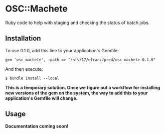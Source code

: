 # OSC::Machete

Ruby code to help with staging and checking the status of batch jobs.


## Installation

To use 0.1.0, add this line to your application's Gemfile:

    gem 'osc-machete', :path => "/nfs/17/efranz/prod/osc-machete-0.1.0"

And then execute:

    $ bundle install --local

**This is a temporary solution. Once we figure out a workflow for installing new versions of the gem on the system, the way to add this to your application's Gemfile will change.**

## Usage

**Documentation coming soon!**



